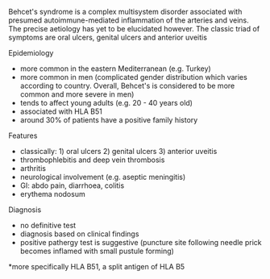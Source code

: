 Behcet's syndrome is a complex multisystem disorder associated with presumed autoimmune\-mediated inflammation of the arteries and veins. The precise aetiology has yet to be elucidated however. The classic triad of symptoms are oral ulcers, genital ulcers and anterior uveitis  
  
Epidemiology  
* more common in the eastern Mediterranean (e.g. Turkey)
* more common in men (complicated gender distribution which varies according to country. Overall, Behcet's is considered to be more common and more severe in men)
* tends to affect young adults (e.g. 20 \- 40 years old)
* associated with HLA B51
* around 30% of patients have a positive family history

  
Features  
* classically: 1\) oral ulcers 2\) genital ulcers 3\) anterior uveitis
* thrombophlebitis and deep vein thrombosis
* arthritis
* neurological involvement (e.g. aseptic meningitis)
* GI: abdo pain, diarrhoea, colitis
* erythema nodosum

  
Diagnosis  
* no definitive test
* diagnosis based on clinical findings
* positive pathergy test is suggestive (puncture site following needle prick becomes inflamed with small pustule forming)

  
\*more specifically HLA B51, a split antigen of HLA B5
